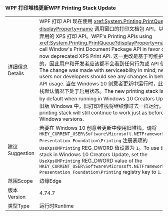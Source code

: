 ### <a name="wpf-printing-stack-update"></a><span data-ttu-id="5e4bb-101">WPF 打印堆栈更新</span><span class="sxs-lookup"><span data-stu-id="5e4bb-101">WPF Printing Stack Update</span></span>

|   |   |
|---|---|
|<span data-ttu-id="5e4bb-102">详细信息</span><span class="sxs-lookup"><span data-stu-id="5e4bb-102">Details</span></span>|<span data-ttu-id="5e4bb-103">WPF 打印 API 现在使用 <xref:System.Printing.PrintQueue?displayProperty=name> 调用窗口的打印文档包 API，以支持现已弃用的 XPS 打印 API。</span><span class="sxs-lookup"><span data-stu-id="5e4bb-103">WPF's Printing APIs using <xref:System.Printing.PrintQueue?displayProperty=name> now call Window's Print Document Package API in favor of the now deprecated XPS Print API.</span></span> <span data-ttu-id="5e4bb-104">这一更改是基于可维护性考虑的，因此用户和开发者应该都不会看到任何行为或 API 使用变化。</span><span class="sxs-lookup"><span data-stu-id="5e4bb-104">The change was made with serviceability in mind; neither users nor developers should see any changes in behavior or API usage.</span></span> <span data-ttu-id="5e4bb-105">当在 Windows 10 创意者更新中运行时，此新打印堆栈默认情况下处于启用状态。</span><span class="sxs-lookup"><span data-stu-id="5e4bb-105">The new printing stack is enabled by default when running in Windows 10 Creators Update.</span></span> <span data-ttu-id="5e4bb-106">在旧版 Windows 中，旧打印堆栈将继续像过去一样运行。</span><span class="sxs-lookup"><span data-stu-id="5e4bb-106">The old printing stack will still continue to work just as before in older Windows versions.</span></span>|
|<span data-ttu-id="5e4bb-107">建议</span><span class="sxs-lookup"><span data-stu-id="5e4bb-107">Suggestion</span></span>|<span data-ttu-id="5e4bb-108">若要在 Windows 10 创意者更新中使用旧堆栈，请将 <code>HKEY_CURRENT_USER\Software\Microsoft\.NETFramework\Windows Presentation Foundation\Printing</code> 注册表项的 <code>UseXpsOMPrinting</code> REG_DWORD 值设置为 <code>1</code>。</span><span class="sxs-lookup"><span data-stu-id="5e4bb-108">To use the old stack in Windows 10 Creators Update, set the <code>UseXpsOMPrinting</code> REG_DWORD value of the <code>HKEY_CURRENT_USER\Software\Microsoft\.NETFramework\Windows Presentation Foundation\Printing</code> registry key to <code>1</code>.</span></span>|
|<span data-ttu-id="5e4bb-109">范围</span><span class="sxs-lookup"><span data-stu-id="5e4bb-109">Scope</span></span>|<span data-ttu-id="5e4bb-110">边缘</span><span class="sxs-lookup"><span data-stu-id="5e4bb-110">Edge</span></span>|
|<span data-ttu-id="5e4bb-111">版本</span><span class="sxs-lookup"><span data-stu-id="5e4bb-111">Version</span></span>|<span data-ttu-id="5e4bb-112">4.7</span><span class="sxs-lookup"><span data-stu-id="5e4bb-112">4.7</span></span>|
|<span data-ttu-id="5e4bb-113">类型</span><span class="sxs-lookup"><span data-stu-id="5e4bb-113">Type</span></span>|<span data-ttu-id="5e4bb-114">运行时</span><span class="sxs-lookup"><span data-stu-id="5e4bb-114">Runtime</span></span>|

